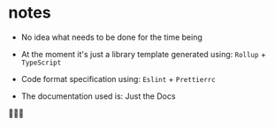 # notes

- No idea what needs to be done for the time being

- At the moment it's just a library template generated using: `Rollup` + `TypeScript`

- Code format specification using: `Eslint` + `Prettierrc`

- The documentation used is: Just the Docs

📖📖📖

